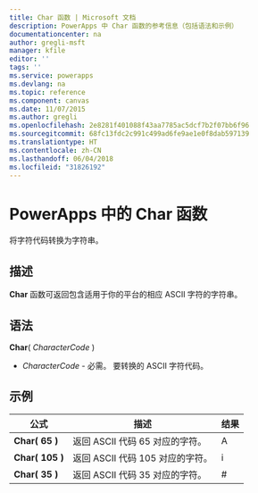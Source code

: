 ```yaml
---
title: Char 函数 | Microsoft 文档
description: PowerApps 中 Char 函数的参考信息（包括语法和示例）
documentationcenter: na
author: gregli-msft
manager: kfile
editor: ''
tags: ''
ms.service: powerapps
ms.devlang: na
ms.topic: reference
ms.component: canvas
ms.date: 11/07/2015
ms.author: gregli
ms.openlocfilehash: 2e8281f401088f43aa7785ac5dcf7b2f07bb6f96
ms.sourcegitcommit: 68fc13fdc2c991c499ad6fe9ae1e0f8dab597139
ms.translationtype: HT
ms.contentlocale: zh-CN
ms.lasthandoff: 06/04/2018
ms.locfileid: "31826192"
---
```

# <a name="char-function-in-powerapps"></a>PowerApps 中的 Char 函数
将字符代码转换为字符串。

## <a name="description"></a>描述
**Char** 函数可返回包含适用于你的平台的相应 ASCII 字符的字符串。

## <a name="syntax"></a>语法
**Char**( *CharacterCode* )

* *CharacterCode* - 必需。 要转换的 ASCII 字符代码。

## <a name="examples"></a>示例
| 公式 | 描述 | 结果 |
| --- | --- | --- |
| **Char( 65 )** |返回 ASCII 代码 65 对应的字符。 |A |
| **Char( 105 )** |返回 ASCII 代码 105 对应的字符。 |i |
| **Char( 35 )** |返回 ASCII 代码 35 对应的字符。 |# |


